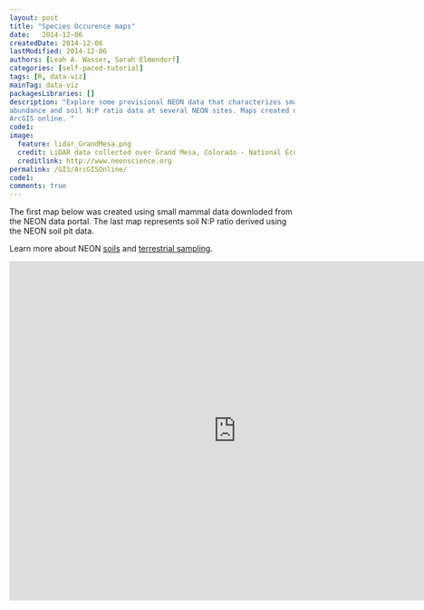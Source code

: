 ```yaml
---
layout: post
title: "Species Occurence maps"
date:   2014-12-06
createdDate: 2014-12-06
lastModified: 2014-12-06
authors: [Leah A. Wasser, Sarah Elmendorf]
categories: [self-paced-tutorial]
tags: [R, data-viz]
mainTag: data-viz
packagesLibraries: []
description: "Explore some provisional NEON data that characterizes small mammal 
abundance and soil N:P ratio data at several NEON sites. Maps created using ESRI 
ArcGIS online. "
code1: 
image:
  feature: lidar_GrandMesa.png
  credit: LiDAR data collected over Grand Mesa, Colorado - National Ecological Observatory Network (NEON)
  creditlink: http://www.neonscience.org
permalink: /GIS/ArcGISOnline/
code1:
comments: true
---
```

The first map below was created using small mammal data downloded from the NEON data 
portal. The last map represents soil N:P ratio derived using the NEON soil 
pit data. 

Learn more about NEON 
<a href="http://neonscience.org/science-design/collection-methods/soil-sensors-measurements" target="_blank">soils</a> 
and 
<a href="http://neonscience.org/science-design/collection-methods/terrestrial-organism-sampling" target="_blank">terrestrial sampling</a>.

<iframe width="800px" height="600px" src="https://neon.maps.arcgis.com/apps/MapSeries/?appid=969c8bd2aa5a4e4c97f808b78dfd093f" frameborder="0" scrolling="no"></iframe>


